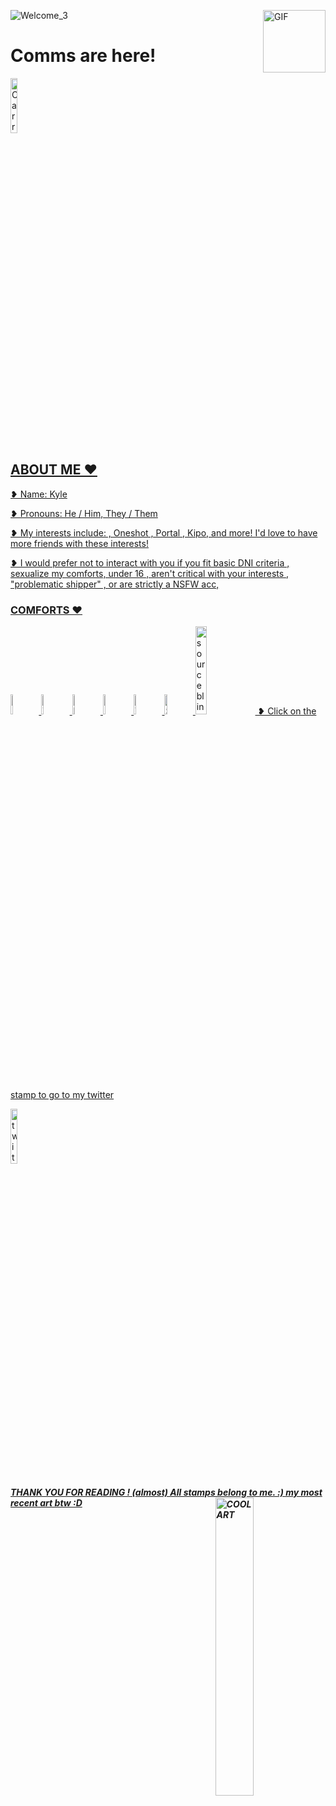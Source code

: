 ![Welcome_3](https://user-images.githubusercontent.com/100517935/155882759-1283689b-fc8d-4085-b73c-869c23889a90.gif)
<img align="right" alt="GIF" src="https://cdn.discordapp.com/attachments/416748520519761932/947546854298628166/Plight.gif" width="100"/>
<h1> Comms are here! </h1>
<a href="https://g0attcomms.carrd.co/"><img src="https://cdn.discordapp.com/attachments/416748520519761932/947546329314394193/lamplighter.png" alt="Carrd" width="15%">
<h2> ABOUT ME ❤ </h2>
<p> ❥ Name: Kyle </p>
<p> ❥ Pronouns: He / Him, They / Them </p>
<p> ❥ My interests include: , Oneshot , Portal , Kipo, and more! I'd love to have more friends with these interests! </p>
<p> ❥ I would prefer not to interact with you if you fit basic DNI criteria , sexualize my comforts, under 16 , aren't critical with your interests , "problematic shipper" , or are strictly a NSFW acc, </p>
<h3> COMFORTS ❤ </h3>
<img src="https://cdn.discordapp.com/attachments/416748520519761932/947546329083674685/michiru.gif" alt="Michiru Kagemori (BNA)" width="9%">
<img src="https://cdn.discordapp.com/attachments/416748520519761932/947546331453485176/vanny.gif" alt="Vanny (fnaf)" width="9%">
<img src="https://cdn.discordapp.com/attachments/416748520519761932/947546338344697946/lamplighter.gif" alt="Lamplighter (Oneshot)" width="9%">
<img src="https://cdn.discordapp.com/attachments/416748520519761932/947546331134697602/rouge.gif" alt="Rouge (Sonic)" width="9%">
<img src="https://cdn.discordapp.com/attachments/416748520519761932/947546330622984272/wolf.gif" alt="Wolf (Kipo)" width="9%">
<img src="https://cdn.discordapp.com/attachments/416748520519761932/947546330878869544/shinx.gif" alt="Shinx (Pokemon)" width="9%">
<img src="https://cdn.discordapp.com/attachments/944018672396161044/1063323929898397757/blinkiesCafe-xX.gif" alt="source blinkies cafe" width="19%"
    
<p> ❥ Click on the stamp to go to my twitter </p>
  <a href="https://twitter.com/HolicArts"><img src="https://cdn.discordapp.com/attachments/416748520519761932/947546330375548988/vanny2.png" alt="twitter" width="15%">
<h5> THANK YOU FOR READING !  (almost) All stamps belong to me. :)
my most recent art btw :D 
<img align="right" src="https://cdn.discordapp.com/attachments/860703975493074965/1065848136402219048/portrait.png" alt="COOL ART" width="35%">
